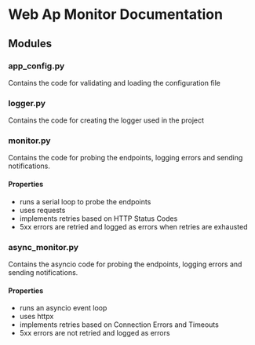 # Web Ap Monitor Documentation

## Modules
### app_config.py
Contains the code for validating and loading the configuration file

### logger.py
Contains the code for creating the logger used in the project

### monitor.py
Contains the code for probing the endpoints, logging errors and sending notifications.

#### Properties
- runs a serial loop to probe the endpoints
- uses requests
- implements retries based on HTTP Status Codes
- 5xx errors are retried and logged as errors when retries are exhausted

### async_monitor.py
Contains the asyncio code for probing the endpoints, logging errors and sending notifications.

#### Properties
- runs an asyncio event loop
- uses httpx
- implements retries based on Connection Errors and Timeouts
- 5xx errors are not retried and logged as errors
